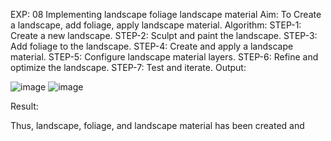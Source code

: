 EXP: 08 Implementing landscape foliage landscape material
Aim:
To Create a landscape, add foliage, apply landscape material.
Algorithm:
STEP-1: Create a new landscape.
STEP-2: Sculpt and paint the landscape.
STEP-3: Add foliage to the landscape.
STEP-4: Create and apply a landscape material.
STEP-5: Configure landscape material layers.
STEP-6: Refine and optimize the landscape.
STEP-7: Test and iterate.
Output:

![image](https://github.com/user-attachments/assets/49d2893d-7423-4b05-9fdc-9c5754461248)
![image](https://github.com/user-attachments/assets/483283fd-62a7-4706-91d5-4eff2db4fb98)


Result:

Thus, landscape, foliage, and landscape material has been created and 
